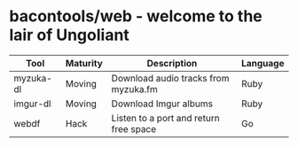 bacontools/web - welcome to the lair of Ungoliant
=================================================
| Tool      | Maturity | Description                            | Language |
|-----------|----------|----------------------------------------|----------|
| myzuka-dl | Moving   | Download audio tracks from myzuka.fm   | Ruby     |
| imgur-dl  | Moving   | Download Imgur albums                  | Ruby     |
| webdf     | Hack     | Listen to a port and return free space | Go       |
